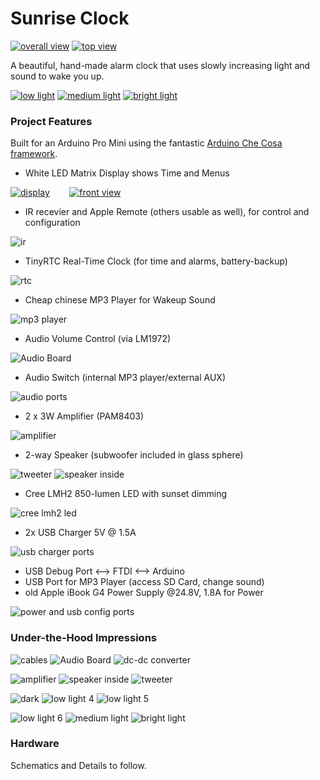 Sunrise Clock
=============

[![overall view][i_wide]][wide] [![top view][i_top]][top]

A beautiful, hand-made alarm clock that uses slowly increasing light and sound to wake you up.

 [![low light][i_li6]][li6] [![medium light][i_li10]][li10] [![bright light][i_li23]][li23]

### Project Features

Built for an Arduino Pro Mini using the fantastic [Arduino Che Cosa framework](http://github.com/mikaelpatel/Cosa).

  - White LED Matrix Display shows Time and Menus
  
  [![display][i_disp]][disp]        [![front view][i_front]][front]

  - IR recevier and Apple Remote (others usable as well), for control and configuration

  ![ir](https://raw.githubusercontent.com/dgschwend/sunrise-clock/master/Documentation/Photos/Thumbs/remote.jpg)
  - TinyRTC Real-Time Clock (for time and alarms, battery-backup)

  ![rtc](https://raw.githubusercontent.com/dgschwend/sunrise-clock/master/Documentation/Photos/Thumbs/rtc.jpg)
  - Cheap chinese MP3 Player for Wakeup Sound

  ![mp3 player](https://raw.githubusercontent.com/dgschwend/sunrise-clock/master/Documentation/Photos/Thumbs/mp3.jpg)
  - Audio Volume Control (via LM1972)

  ![Audio Board](https://raw.githubusercontent.com/dgschwend/sunrise-clock/master/Documentation/Photos/Thumbs/AudioBoard.jpg)
  - Audio Switch (internal MP3 player/external AUX)

  ![audio ports](https://raw.githubusercontent.com/dgschwend/sunrise-clock/master/Documentation/Photos/Thumbs/audio.jpg)
  - 2 x 3W Amplifier (PAM8403)

  ![amplifier](https://raw.githubusercontent.com/dgschwend/sunrise-clock/master/Documentation/Photos/Thumbs/amplifier.jpg)
  - 2-way Speaker (subwoofer included in glass sphere)

  ![tweeter](https://raw.githubusercontent.com/dgschwend/sunrise-clock/master/Documentation/Photos/Thumbs/tweeter.jpg)
  ![speaker inside](https://raw.githubusercontent.com/dgschwend/sunrise-clock/master/Documentation/Photos/Thumbs/speaker_inside.jpg)
  - Cree LMH2 850-lumen LED with sunset dimming

  ![cree lmh2 led](https://raw.githubusercontent.com/dgschwend/sunrise-clock/master/Documentation/Photos/Thumbs/cree_led.jpg)
  - 2x USB Charger 5V @ 1.5A

  ![usb charger ports](https://raw.githubusercontent.com/dgschwend/sunrise-clock/master/Documentation/Photos/Thumbs/charge.jpg)
  - USB Debug Port <--> FTDI <--> Arduino
  - USB Port for MP3 Player (access SD Card, change sound)
  - old Apple iBook G4 Power Supply @24.8V, 1.8A for Power

  ![power and usb config ports](https://raw.githubusercontent.com/dgschwend/sunrise-clock/master/Documentation/Photos/Thumbs/power.jpg)


### Under-the-Hood Impressions
![cables](https://raw.githubusercontent.com/dgschwend/sunrise-clock/master/Documentation/Photos/Thumbs/cables.jpg)
![Audio Board](https://raw.githubusercontent.com/dgschwend/sunrise-clock/master/Documentation/Photos/Thumbs/AudioBoard.jpg)
![dc-dc converter](https://raw.githubusercontent.com/dgschwend/sunrise-clock/master/Documentation/Photos/Thumbs/dc-dc-conv.jpg)

![amplifier](https://raw.githubusercontent.com/dgschwend/sunrise-clock/master/Documentation/Photos/Thumbs/amplifier.jpg)
![speaker inside](https://raw.githubusercontent.com/dgschwend/sunrise-clock/master/Documentation/Photos/Thumbs/speaker_inside.jpg)
![tweeter](https://raw.githubusercontent.com/dgschwend/sunrise-clock/master/Documentation/Photos/Thumbs/tweeter1.jpg)

![dark](https://raw.githubusercontent.com/dgschwend/sunrise-clock/master/Documentation/Photos/Thumbs/dark.jpg)
![low light 4](https://raw.githubusercontent.com/dgschwend/sunrise-clock/master/Documentation/Photos/Thumbs/li4.jpg)
![low light 5](https://raw.githubusercontent.com/dgschwend/sunrise-clock/master/Documentation/Photos/Thumbs/li5.jpg)

![low light 6](https://raw.githubusercontent.com/dgschwend/sunrise-clock/master/Documentation/Photos/Thumbs/li6.jpg)
![medium light](https://raw.githubusercontent.com/dgschwend/sunrise-clock/master/Documentation/Photos/Thumbs/li10.jpg)
![bright light](https://raw.githubusercontent.com/dgschwend/sunrise-clock/master/Documentation/Photos/Thumbs/li23.jpg)

### Hardware
Schematics and Details to follow.

[i_amplifier]: https://raw.githubusercontent.com/dgschwend/sunrise-clock/master/Documentation/Photos/Thumbs/amplifier.jpg
[amplifier]: https://github.com/dgschwend/sunrise-clock/blob/master/Documentation/Photos/amplifier.jpg
[i_audio]: https://raw.githubusercontent.com/dgschwend/sunrise-clock/master/Documentation/Photos/Thumbs/audio.jpg
[audio]: https://github.com/dgschwend/sunrise-clock/blob/master/Documentation/Photos/audio.jpg
[i_AudioBoard]: https://raw.githubusercontent.com/dgschwend/sunrise-clock/master/Documentation/Photos/Thumbs/AudioBoard.jpg
[AudioBoard]: https://github.com/dgschwend/sunrise-clock/blob/master/Documentation/Photos/AudioBoard.jpg
[i_cables]: https://raw.githubusercontent.com/dgschwend/sunrise-clock/master/Documentation/Photos/Thumbs/cables.jpg
[cables]: https://github.com/dgschwend/sunrise-clock/blob/master/Documentation/Photos/cables.jpg
[i_charge]: https://raw.githubusercontent.com/dgschwend/sunrise-clock/master/Documentation/Photos/Thumbs/charge.jpg
[charge]: https://github.com/dgschwend/sunrise-clock/blob/master/Documentation/Photos/charge.jpg
[i_cree_led]: https://raw.githubusercontent.com/dgschwend/sunrise-clock/master/Documentation/Photos/Thumbs/cree_led.jpg
[cree_led]: https://github.com/dgschwend/sunrise-clock/blob/master/Documentation/Photos/cree_led.jpg
[i_dark]: https://raw.githubusercontent.com/dgschwend/sunrise-clock/master/Documentation/Photos/Thumbs/dark.jpg
[dark]: https://github.com/dgschwend/sunrise-clock/blob/master/Documentation/Photos/dark.jpg
[i_dc-dc-conv]: https://raw.githubusercontent.com/dgschwend/sunrise-clock/master/Documentation/Photos/Thumbs/dc-dc-conv.jpg
[dc-dc-conv]: https://github.com/dgschwend/sunrise-clock/blob/master/Documentation/Photos/dc-dc-conv.jpg
[i_disp]: https://raw.githubusercontent.com/dgschwend/sunrise-clock/master/Documentation/Photos/Thumbs/disp.jpg
[disp]: https://github.com/dgschwend/sunrise-clock/blob/master/Documentation/Photos/disp.jpg
[i_front]: https://raw.githubusercontent.com/dgschwend/sunrise-clock/master/Documentation/Photos/Thumbs/front.jpg
[front]: https://github.com/dgschwend/sunrise-clock/blob/master/Documentation/Photos/front.jpg
[i_li4]: https://raw.githubusercontent.com/dgschwend/sunrise-clock/master/Documentation/Photos/Thumbs/li4.jpg
[li4]: https://github.com/dgschwend/sunrise-clock/blob/master/Documentation/Photos/li4.jpg
[i_li5]: https://raw.githubusercontent.com/dgschwend/sunrise-clock/master/Documentation/Photos/Thumbs/li5.jpg
[li5]: https://github.com/dgschwend/sunrise-clock/blob/master/Documentation/Photos/li5.jpg
[i_li6]: https://raw.githubusercontent.com/dgschwend/sunrise-clock/master/Documentation/Photos/Thumbs/li6.jpg
[li6]: https://github.com/dgschwend/sunrise-clock/blob/master/Documentation/Photos/li6.jpg
[i_li10]: https://raw.githubusercontent.com/dgschwend/sunrise-clock/master/Documentation/Photos/Thumbs/li10.jpg
[li10]: https://github.com/dgschwend/sunrise-clock/blob/master/Documentation/Photos/li10.jpg
[i_li23]: https://raw.githubusercontent.com/dgschwend/sunrise-clock/master/Documentation/Photos/Thumbs/li23.jpg
[li23]: https://github.com/dgschwend/sunrise-clock/blob/master/Documentation/Photos/li23.jpg
[i_mp3]: https://raw.githubusercontent.com/dgschwend/sunrise-clock/master/Documentation/Photos/Thumbs/mp3.jpg
[mp3]: https://github.com/dgschwend/sunrise-clock/blob/master/Documentation/Photos/mp3.jpg
[i_power]: https://raw.githubusercontent.com/dgschwend/sunrise-clock/master/Documentation/Photos/Thumbs/power.jpg
[power]: https://github.com/dgschwend/sunrise-clock/blob/master/Documentation/Photos/power.jpg
[i_remote]: https://raw.githubusercontent.com/dgschwend/sunrise-clock/master/Documentation/Photos/Thumbs/remote.jpg
[remote]: https://github.com/dgschwend/sunrise-clock/blob/master/Documentation/Photos/remote.jpg
[i_rtc]: https://raw.githubusercontent.com/dgschwend/sunrise-clock/master/Documentation/Photos/Thumbs/rtc.jpg
[rtc]: https://github.com/dgschwend/sunrise-clock/blob/master/Documentation/Photos/rtc.jpg
[i_speaker_inside]: https://raw.githubusercontent.com/dgschwend/sunrise-clock/master/Documentation/Photos/Thumbs/speaker_inside.jpg
[speaker_inside]: https://github.com/dgschwend/sunrise-clock/blob/master/Documentation/Photos/speaker_inside.jpg
[i_top]: https://raw.githubusercontent.com/dgschwend/sunrise-clock/master/Documentation/Photos/Thumbs/top.jpg
[top]: https://github.com/dgschwend/sunrise-clock/blob/master/Documentation/Photos/top.jpg
[i_tweeter]: https://raw.githubusercontent.com/dgschwend/sunrise-clock/master/Documentation/Photos/Thumbs/tweeter.jpg
[tweeter]: https://github.com/dgschwend/sunrise-clock/blob/master/Documentation/Photos/tweeter.jpg
[i_tweeter1]: https://raw.githubusercontent.com/dgschwend/sunrise-clock/master/Documentation/Photos/Thumbs/tweeter1.jpg
[tweeter1]: https://github.com/dgschwend/sunrise-clock/blob/master/Documentation/Photos/tweeter1.jpg
[i_wide]: https://raw.githubusercontent.com/dgschwend/sunrise-clock/master/Documentation/Photos/Thumbs/wide.jpg
[wide]: https://github.com/dgschwend/sunrise-clock/blob/master/Documentation/Photos/wide.jpg
